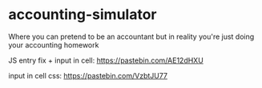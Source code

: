 # accounting-simulator
Where you can pretend to be an accountant but in reality you're just doing your accounting homework

JS entry fix + input in cell: https://pastebin.com/AE12dHXU

input in cell css: https://pastebin.com/VzbtJU77


